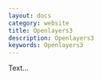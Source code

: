 ```yaml
---
layout: docs
category: website
title: Openlayers3
description: Openlayers3
keywords: Openlayers3
---
```


Text...